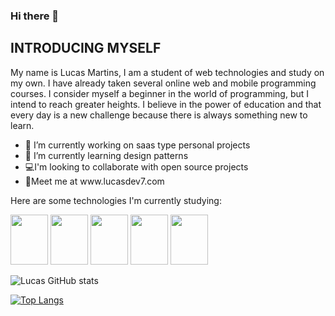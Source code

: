 ### Hi there 👋

<!--
**Lucasdev7/lucasdev7** is a ✨ _special_ ✨ repository because its `README.md` (this file) appears on your GitHub profile.
-->

## INTRODUCING MYSELF 
My name is Lucas Martins, I am a student of web technologies and study on my own. I have already taken several online web and 
mobile programming courses. I consider myself a beginner in the world of programming, but I intend to reach greater heights. 
I believe in the power of education and that every day is a new challenge because there is always something new to learn.

<ul>
<li>🔭 I’m currently working on saas type personal projects</li>
<li>🌱 I’m currently learning design patterns</li>
<li>💻I'm looking to collaborate with open source projects</li>  
<li>🔎Meet me at www.lucasdev7.com</li>
</ul>

Here are some technologies I'm currently studying:

<div>
  <img width="60" height="80" src="https://cdn.jsdelivr.net/gh/devicons/devicon/icons/html5/html5-original.svg" />
  <img width="60" height="80" src="https://cdn.jsdelivr.net/gh/devicons/devicon/icons/css3/css3-original.svg" />
  <img width="60" height="80" src="https://cdn.jsdelivr.net/gh/devicons/devicon/icons/javascript/javascript-original.svg" />
  <img width="60" height="80" src="https://cdn.jsdelivr.net/gh/devicons/devicon/icons/php/php-original.svg" />
  <img width="60" height="80" src="https://cdn.jsdelivr.net/gh/devicons/devicon/icons/mysql/mysql-original.svg" />
</div>

![Lucas GitHub stats](https://github-readme-stats.vercel.app/api?username=lucasdev7&show_icons=true&theme=radical)

[![Top Langs](https://github-readme-stats.vercel.app/api/top-langs/?username=lucasdev7&layout=pie)](https://github.com/anuraghazra/github-readme-stats)

  
 
  
